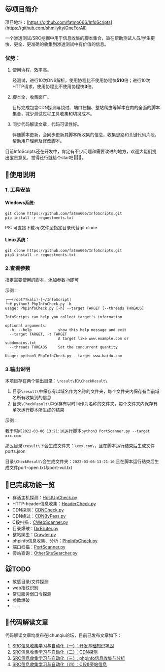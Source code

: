 ## :cat:项目简介

项目地址：[https://github.com/fatmo666/InfoScripts](https://github.com/shmilylty/OneForAll)

一个渗透测试/SRC挖掘中用于信息收集的脚本集合，旨在帮助测试人员/学生更快、更全、更准确的收集到渗透测试中有价值的信息。

### 优势：

1. 使用协程，效率高。

   经测试，进行10次DNS解析，使用协程比不使用协程快**510**倍；进行10次HTTP请求，使用协程比不使用协程快**3**倍。

2. 脚本全，收集面广。

   目标完成包含CDN探测与绕过、端口扫描、整站爬虫等脚本在内的全面的脚本集合，减少测试过程工具收集和切换成本。

3. 同步代码解读文章，代码可读性好。

   伴随脚本更新，会同步更新其脚本所收集的信息，收集思路和关键代码片段，帮助用户理解及修改脚本。

目前InfoScripts还在开发中，肯定有不少问题和需要改进的地方，欢迎大佬们提出宝贵意见，觉得还行就给个star吧:star2::star2::star2:。



## :rabbit:使用说明

### 1. 工具安装

#### Windows系统:

```
git clone https://github.com/fatmo666/InfoScripts.git
pip install -r requestments.txt
```

PS: 可直接下载zip文件至指定目录代替git clone

#### Linux系统：

```
git clone https://github.com/fatmo666/InfoScripts.git
pip3 install -r requestments.txt
```



### 2.查看参数

指定需要使用的脚本，添加参数-h即可

示例：

```
┌──(root??kali)-[~/InfoScript]
└─# python3 PhpInfoCheck.py -h                                                                                                                                                                                                               
usage: PhpInfoCheck.py [-h] --target TARGET [--threads THREADS]

InfoScripts can help you collect target's information

optional arguments:
  -h, --help            show this help message and exit
  --target TARGET, -t TARGET
                        A target like www.example.com or subdomains.txt
  --threads THREADS     Set the concurrent quantity

Usage: python3 PhpInfoCheck.py --target www.baidu.com
```



### 3.输出说明

本项目存在两个输出目录：`\result\`和`\CheckResult\`

1. 目录`\result\`中保存有以域名作为名称的文件夹，每个文件夹内保存有当前域名所有收集到的信息
2. 目录`\CheckResult\`中保存有以时间作为名称的文件夹，每个文件夹内保存有单次运行脚本所生成的结果

示例：

我于时间`2022-03-06 13:21:10`运行脚本`python3 PortScanner.py --target xxx.com`

那么目录`\result\`下会生成文件夹：`\xxx.com\`，且在脚本运行结束后生成文件ports.json

目录`\CheckResult\`会生成文件夹：`2022-03-06-13-21-10`,且在脚本运行结束后生成文件port-open.txt与port-vul.txt



## :dog:已完成功能一览

- 存活主机探测：[HostUpCheck.py](https://github.com/fatmo666/InfoScripts/blob/master/HostUpCheck.py)
- HTTP-header信息收集：[HeaderCheck.py](https://github.com/fatmo666/InfoScripts/blob/master/HeaderCheck.py)
- CDN探测：[CDNCheck.py](https://github.com/fatmo666/InfoScripts/blob/master/CDNCheck.py)
- CDN绕过：[CDNByPass.py](https://github.com/fatmo666/InfoScripts/blob/master/CDNByPass.py)
- C段扫描：[CWebScanner.py](https://github.com/fatmo666/InfoScripts/blob/master/CWebScanner.py)
- 目录爆破：[DirBruter.py](https://github.com/fatmo666/InfoScripts/blob/master/DirBruter.py)
- 整站爬虫：[Crawler.py](https://github.com/fatmo666/InfoScripts/blob/master/Crawler.py)
- phpinfo信息收集、分析：[PhpInfoCheck.py](https://github.com/fatmo666/InfoScripts/blob/master/PhpInfoCheck.py)
- 端口扫描：[PortScanner.py](https://github.com/fatmo666/InfoScripts/blob/master/PortScanner.py)
- 旁站查询：[OtherSiteSearcher.py](https://github.com/fatmo666/InfoScripts/blob/master/OtherSiteSearcher.py)



## :mouse:TODO

- 敏感目录/文件探测
- web指纹识别
- 常见服务弱口令探测
- 参数爆破
- ……



## :hamster:代码解读文章

代码解读文章均发布在ichunqiu论坛，目前已发布文章如下：

1. [SRC信息收集学习与自动化（一）：开发基础知识巩固](https://bbs.ichunqiu.com/forum.php?mod=viewthread&tid=62287&fromuid=430620)
2. [SRC信息收集学习与自动化（二）：CDN探测](https://bbs.ichunqiu.com/forum.php?mod=viewthread&tid=62288&fromuid=430620)
3. [SRC信息收集学习与自动化（三）：phpinfo信息收集与分析](https://bbs.ichunqiu.com/forum.php?mod=viewthread&tid=62377&fromuid=430620)
4. [SRC信息收集学习与自动化（四）：C段&旁站信息](https://bbs.ichunqiu.com/forum.php?mod=viewthread&tid=62825&fromuid=430620)

